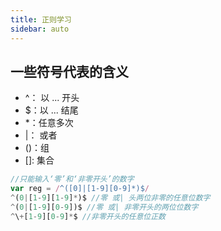 ```yaml
---
title: 正则学习
sidebar: auto
---
```



## 一些符号代表的含义
- ^： 以 ... 开头
- $：以 ... 结尾
- *：任意多次
- |： 或者
- ()：组
- []: 集合

```js
//只能输入‘零’和‘非零开头’的数字
var reg = /^([0]|[1-9][0-9]*)$/
^(0|[1-9][1-9]*)$ //零 或| 头两位非零的任意位数字
^(0|[1-9][0-9])$ //零 或| 非零开头的两位位数字
^\+[1-9][0-9]*$ //非零开头的任意位正数
```

